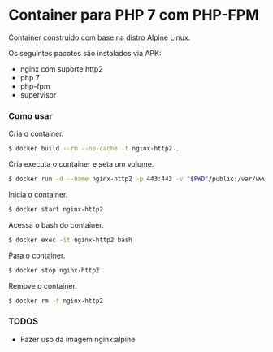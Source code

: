 # Container para PHP 7 com PHP-FPM

Container construido com base na distro Alpine Linux.

Os seguintes pacotes são instalados via APK:
- nginx com suporte http2
- php 7
- php-fpm
- supervisor

### Como usar
Cria o container.
```sh
$ docker build --rm --no-cache -t nginx-http2 .
```
Cria executa o container e seta um volume.
```sh
$ docker run -d --name nginx-http2 -p 443:443 -v "$PWD"/public:/var/www/web nginx-http2
```
Inicia o container.
```sh
$ docker start nginx-http2
```
Acessa o bash do container.
```sh
$ docker exec -it nginx-http2 bash
```
Para o container.
```sh
$ docker stop nginx-http2
```
Remove o container.
```sh
$ docker rm -f nginx-http2
```
### TODOS
 - Fazer uso da imagem nginx:alpine
